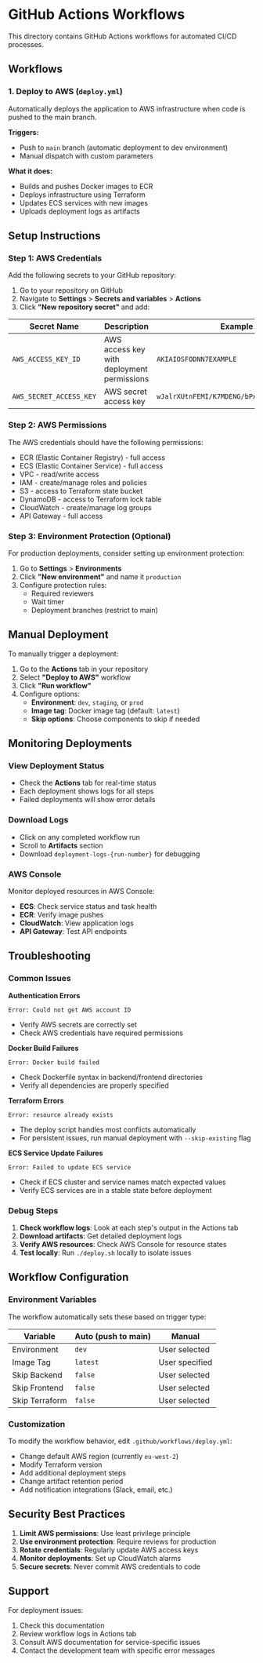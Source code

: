 # GitHub Actions Workflows

This directory contains GitHub Actions workflows for automated CI/CD processes.

## Workflows

### 1. Deploy to AWS (`deploy.yml`)

Automatically deploys the application to AWS infrastructure when code is pushed to the main branch.

**Triggers:**
- Push to `main` branch (automatic deployment to dev environment)
- Manual dispatch with custom parameters

**What it does:**
- Builds and pushes Docker images to ECR
- Deploys infrastructure using Terraform
- Updates ECS services with new images
- Uploads deployment logs as artifacts

## Setup Instructions

### Step 1: AWS Credentials

Add the following secrets to your GitHub repository:

1. Go to your repository on GitHub
2. Navigate to **Settings** > **Secrets and variables** > **Actions**
3. Click **"New repository secret"** and add:

| Secret Name | Description | Example |
|-------------|-------------|---------|
| `AWS_ACCESS_KEY_ID` | AWS access key with deployment permissions | `AKIAIOSFODNN7EXAMPLE` |
| `AWS_SECRET_ACCESS_KEY` | AWS secret access key | `wJalrXUtnFEMI/K7MDENG/bPxRfiCYEXAMPLEKEY` |

### Step 2: AWS Permissions

The AWS credentials should have the following permissions:
- ECR (Elastic Container Registry) - full access
- ECS (Elastic Container Service) - full access
- VPC - read/write access
- IAM - create/manage roles and policies
- S3 - access to Terraform state bucket
- DynamoDB - access to Terraform lock table
- CloudWatch - create/manage log groups
- API Gateway - full access

### Step 3: Environment Protection (Optional)

For production deployments, consider setting up environment protection:

1. Go to **Settings** > **Environments**
2. Click **"New environment"** and name it `production`
3. Configure protection rules:
   - Required reviewers
   - Wait timer
   - Deployment branches (restrict to main)

## Manual Deployment

To manually trigger a deployment:

1. Go to the **Actions** tab in your repository
2. Select **"Deploy to AWS"** workflow
3. Click **"Run workflow"**
4. Configure options:
   - **Environment**: `dev`, `staging`, or `prod`
   - **Image tag**: Docker image tag (default: `latest`)
   - **Skip options**: Choose components to skip if needed

## Monitoring Deployments

### View Deployment Status
- Check the **Actions** tab for real-time status
- Each deployment shows logs for all steps
- Failed deployments will show error details

### Download Logs
- Click on any completed workflow run
- Scroll to **Artifacts** section
- Download `deployment-logs-{run-number}` for debugging

### AWS Console
Monitor deployed resources in AWS Console:
- **ECS**: Check service status and task health
- **ECR**: Verify image pushes
- **CloudWatch**: View application logs
- **API Gateway**: Test API endpoints

## Troubleshooting

### Common Issues

**Authentication Errors**
```
Error: Could not get AWS account ID
```
- Verify AWS secrets are correctly set
- Check AWS credentials have required permissions

**Docker Build Failures**
```
Error: Docker build failed
```
- Check Dockerfile syntax in backend/frontend directories
- Verify all dependencies are properly specified

**Terraform Errors**
```
Error: resource already exists
```
- The deploy script handles most conflicts automatically
- For persistent issues, run manual deployment with `--skip-existing` flag

**ECS Service Update Failures**
```
Error: Failed to update ECS service
```
- Check if ECS cluster and service names match expected values
- Verify ECS services are in a stable state before deployment

### Debug Steps

1. **Check workflow logs**: Look at each step's output in the Actions tab
2. **Download artifacts**: Get detailed deployment logs
3. **Verify AWS resources**: Check AWS Console for resource states
4. **Test locally**: Run `./deploy.sh` locally to isolate issues

## Workflow Configuration

### Environment Variables

The workflow automatically sets these based on trigger type:

| Variable | Auto (push to main) | Manual |
|----------|-------------------|---------|
| Environment | `dev` | User selected |
| Image Tag | `latest` | User specified |
| Skip Backend | `false` | User selected |
| Skip Frontend | `false` | User selected |
| Skip Terraform | `false` | User selected |

### Customization

To modify the workflow behavior, edit `.github/workflows/deploy.yml`:

- Change default AWS region (currently `eu-west-2`)
- Modify Terraform version
- Add additional deployment steps
- Change artifact retention period
- Add notification integrations (Slack, email, etc.)

## Security Best Practices

1. **Limit AWS permissions**: Use least privilege principle
2. **Use environment protection**: Require reviews for production
3. **Rotate credentials**: Regularly update AWS access keys
4. **Monitor deployments**: Set up CloudWatch alarms
5. **Secure secrets**: Never commit AWS credentials to code

## Support

For deployment issues:
1. Check this documentation
2. Review workflow logs in Actions tab
3. Consult AWS documentation for service-specific issues
4. Contact the development team with specific error messages